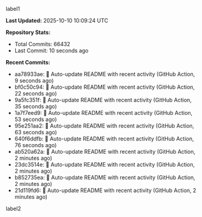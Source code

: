 
label1 
<!-- ACTIVITY_START -->
**Last Updated:** 2025-10-10 10:09:24 UTC

**Repository Stats:**
- Total Commits: 66432
- Last Commit: 10 seconds ago

**Recent Commits:**
- aa78933ae: 🤖 Auto-update README with recent activity (GitHub Action, 9 seconds ago)
- bf0c50c94: 🤖 Auto-update README with recent activity (GitHub Action, 22 seconds ago)
- 9a5fc351f: 🤖 Auto-update README with recent activity (GitHub Action, 35 seconds ago)
- 1a7f7eed9: 🤖 Auto-update README with recent activity (GitHub Action, 53 seconds ago)
- 95e251aa2: 🤖 Auto-update README with recent activity (GitHub Action, 63 seconds ago)
- 640f6ddfb: 🤖 Auto-update README with recent activity (GitHub Action, 76 seconds ago)
- ab520a62a: 🤖 Auto-update README with recent activity (GitHub Action, 2 minutes ago)
- 23dc3514e: 🤖 Auto-update README with recent activity (GitHub Action, 2 minutes ago)
- b852735ea: 🤖 Auto-update README with recent activity (GitHub Action, 2 minutes ago)
- 21d119fd6: 🤖 Auto-update README with recent activity (GitHub Action, 2 minutes ago)
<!-- ACTIVITY_END -->

label2
